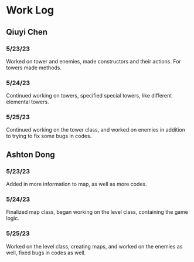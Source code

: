 # Work Log

## Qiuyi Chen

### 5/23/23

Worked on tower and enemies, made constructors and their actions. For towers
made methods.

### 5/24/23

Continued working on towers, specified special towers, like different elemental towers.

### 5/25/23

Continued working on the tower class, and worked on enemies in addition to trying to fix some bugs in codes.

## Ashton Dong

### 5/23/23

Added in more information to map, as well as more codes.

### 5/24/23

Finalized map class, began working on the level class, containing the game logic.

### 5/25/23

Worked on the level class, creating maps, and worked on the enemies as well, fixed bugs in codes as well.
